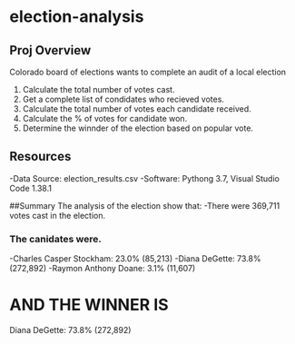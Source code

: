 # election-analysis

## Proj Overview
Colorado board of elections wants to complete an audit of a local election

1. Calculate the total number of votes cast. 
2. Get a complete list of condidates who recieved votes. 
3. Calculate the total number of votes each candidate received.
4. Calculate the % of votes for candidate won.
5. Determine the winnder of the election based on popular vote. 

## Resources
-Data Source: election_results.csv
-Software: Pythong 3.7, Visual Studio Code 1.38.1

##Summary
The analysis of the election show that: 
-There were 369,711 votes cast in the election.
### The canidates were. 
-Charles Casper Stockham: 23.0% (85,213)
-Diana DeGette: 73.8% (272,892)
-Raymon Anthony Doane: 3.1% (11,607)

# AND THE WINNER IS

Diana DeGette: 73.8% (272,892)
